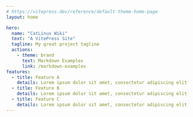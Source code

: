 ```yaml
---
# https://vitepress.dev/reference/default-theme-home-page
layout: home

hero:
  name: "CatLinux Wiki"
  text: "A VitePress Site"
  tagline: My great project tagline
  actions:
    - theme: brand
      text: Markdown Examples
      link: /markdown-examples
features:
  - title: Feature A
    details: Lorem ipsum dolor sit amet, consectetur adipiscing elit
  - title: Feature B
    details: Lorem ipsum dolor sit amet, consectetur adipiscing elit
  - title: Feature C
    details: Lorem ipsum dolor sit amet, consectetur adipiscing elit
---
```

